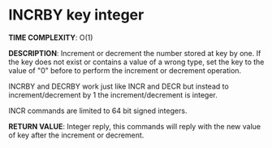# INCRBY key integer

**TIME COMPLEXITY**:
O(1)

**DESCRIPTION**: Increment or decrement the number stored at key by one. If the
key does not exist or contains a value of a wrong type, set the key to the
value of "0" before to perform the increment or decrement operation.

INCRBY and DECRBY work just like INCR and DECR but instead to
increment/decrement by 1 the increment/decrement is integer.

INCR commands are limited to 64 bit signed integers.

**RETURN VALUE**: Integer reply, this commands will reply with the new value
of key after the increment or decrement.
